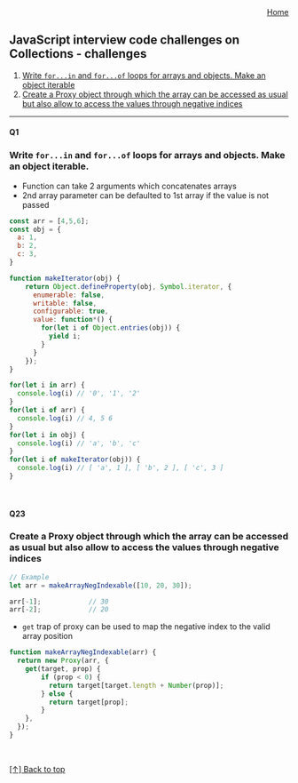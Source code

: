 <div align="right">
  <a href="/README.md#this-is-a-collection-of-modern-interview-code-challenges-on-javascript-suitable-for" id="home">Home</a>
</div>

## JavaScript interview code challenges on Collections - challenges

1. [Write `for...in` and `for...of` loops for arrays and objects. Make an object iterable](#Q1)
1. [Create a Proxy object through which the array can be accessed as usual but also allow to access the values through negative indices](#Q23)

---

#### Q1
### Write `for...in` and `for...of` loops for arrays and objects. Make an object iterable.

- Function can take 2 arguments which concatenates arrays
- 2nd array parameter can be defaulted to 1st array if the value is not passed

```js
const arr = [4,5,6];
const obj = {
  a: 1,
  b: 2,
  c: 3,
}

function makeIterator(obj) {
    return Object.defineProperty(obj, Symbol.iterator, {
      enumerable: false,
      writable: false,
      configurable: true,
      value: function*() {
        for(let i of Object.entries(obj)) {
          yield i;
        }
      }
    });
}

for(let i in arr) {
  console.log(i) // '0', '1', '2'
}
for(let i of arr) {
  console.log(i) // 4, 5 6
}
for(let i in obj) {
  console.log(i) // 'a', 'b', 'c'
}
for(let i of makeIterator(obj)) {
  console.log(i) // [ 'a', 1 ], [ 'b', 2 ], [ 'c', 3 ]
}
```

<br />

#### Q23
### Create a Proxy object through which the array can be accessed as usual but also allow to access the values through negative indices
```js
// Example
let arr = makeArrayNegIndexable([10, 20, 30]);

arr[-1];            // 30
arr[-2];            // 20
```

- `get` trap of proxy can be used to map the negative index to the valid array position

```js
function makeArrayNegIndexable(arr) {
  return new Proxy(arr, {
    get(target, prop) {
        if (prop < 0) {
          return target[target.length + Number(prop)];
        } else {
          return target[prop];
        }
    },
  });
}
```

<br />

[[↑] Back to top](#home)

